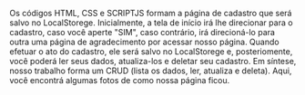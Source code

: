 Os códigos HTML, CSS e SCRIPTJS formam a página de cadastro que será salvo no LocalStorege. 
Inicialmente, a tela de início irá lhe direcionar para o cadastro, caso você aperte "SIM", caso contrário, irá direcioná-lo para outra uma página de agradecimento por acessar nosso página.
Quando efetuar o ato do cadastro, ele será salvo no LocalStorege e, posteriomente, você poderá ler seus dados, atualiza-los e deletar seu cadastro.
Em síntese, nosso trabalho forma um CRUD (lista os dados, ler, atualiza e deleta).
Aqui, você encontrá algumas fotos de como nossa página ficou.
